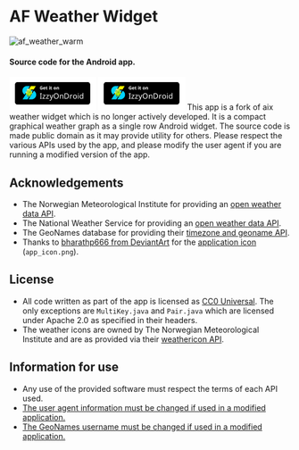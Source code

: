 # AF Weather Widget

![af_weather_warm](https://user-images.githubusercontent.com/15521729/111474175-107efa80-872c-11eb-9dd9-11a55146fd31.png)


#### Source code for the Android app.

[<img src="fastlane/metadata/IzzyOnDroid.png" height="60" alt="Get it on F-Droid">](https://f-droid.org/en/packages/net.gitsaibot.af/) [<img src="fastlane/metadata/IzzyOnDroid.png" height="60" alt="Get it on IzzyOnDroid">](https://apt.izzysoft.de/fdroid/index/apk/net.gitsaibot.af)
This app is a fork of aix weather widget which is no longer actively developed. It is a compact graphical weather graph as a single row Android widget. The source code is made public domain as it may provide utility for others. Please respect the various APIs used by the app, and please modify the user agent if you are running a modified version of the app.

## Acknowledgements

* The Norwegian Meteorological Institute for providing an [open weather data API](https://api.met.no/#english).
* The National Weather Service for providing an [open weather data API](https://graphical.weather.gov/xml/rest.php).
* The GeoNames database for providing their [timezone and geoname API](http://www.geonames.org/export/web-services.html).
* Thanks to [bharathp666 from DeviantArt](http://bharathp666.deviantart.com/) for the [application icon](http://bharathp666.deviantart.com/art/Android-Weather-Icons-180719113) (`app_icon.png`).

## License

* All code written as part of the app is licensed as [CC0 Universal](https://creativecommons.org/publicdomain/zero/1.0/). The only exceptions are `MultiKey.java` and `Pair.java` which are licensed under Apache 2.0 as specified in their headers.
* The weather icons are owned by The Norwegian Meteorological Institute and are as provided via their [weathericon API](https://api.met.no/weatherapi/weathericon/2.0/documentation).

## Information for use

* Any use of the provided software must respect the terms of each API used.
* [The user agent information must be changed if used in a modified application.](https://github.com/Gitsaibot/AF-Weather-Widget/blob/master/app/src/main/java/net/gitsaibot/af/AixUtils.java#L497)
* [The GeoNames username must be changed if used in a modified application.](https://github.com/Gitsaibot/AF-Weather-Widget/blob/master/app/src/main/java/net/gitsaibot/af/data/AixGeoNamesData.java#L62)
